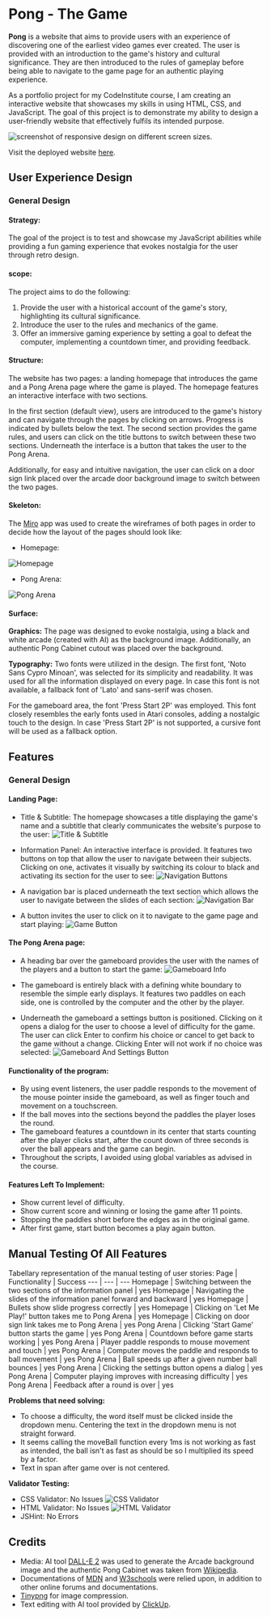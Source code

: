 # Pong - The Game
**Pong** is a website that aims to provide users with an experience of discovering one of the earliest video games ever created. The user is provided with an introduction to the game's history and cultural significance. They are then introduced to the rules of gameplay before being able to navigate to the game page for an authentic playing experience.

As a portfolio project for my CodeInstitute course, I am creating an interactive website that showcases my skills in using HTML, CSS, and JavaScript. The goal of this project is to demonstrate my ability to design a user-friendly website that effectively fulfils its intended purpose.

![screenshot of responsive design on different screen sizes.](/assets/images/readme/amIResponsive.png)

Visit the deployed website [here](https://id10tothe9.github.io/ci-portfolio2-pong).

## User Experience Design
### General Design
#### Strategy: 
The goal of the project is to test and showcase my JavaScript abilities while providing a fun gaming experience that evokes nostalgia for the user through retro design.
#### scope:
The project aims to do the following:
1. Provide the user with a historical account of the game's story, highlighting its cultural significance.
2. Introduce the user to the rules and mechanics of the game.
3. Offer an immersive gaming experience by setting a goal to defeat the computer, implementing a countdown timer, and providing feedback.

#### Structure: 
The website has two pages: a landing homepage that introduces the game and a Pong Arena page where the game is played. The homepage features an interactive interface with two sections.

In the first section (default view), users are introduced to the game's history and can navigate through the pages by clicking on arrows. Progress is indicated by bullets below the text. The second section provides the game rules, and users can click on the title buttons to switch between these two sections. Underneath the interface is a button that takes the user to the Pong Arena.

Additionally, for easy and intuitive navigation, the user can click on a door sign link placed over the arcade door background image to switch between the two pages.

#### Skeleton:
The <a href="https://www.miro.com" target="_blank">Miro</a> app was used to create the wireframes of both pages in order to decide how the layout of the pages should look like:

- Homepage:

![Homepage](/assets/images/readme/wireframes/homepage.jpg)

- Pong Arena:

![Pong Arena](/assets/images/readme/wireframes/pongArena.jpg)

#### Surface:
**Graphics:**
The page was designed to evoke nostalgia, using a black and white arcade (created with AI) as the background image. Additionally, an authentic Pong Cabinet cutout was placed over the background.

**Typography:**
Two fonts were utilized in the design. The first font, 'Noto Sans Cypro Minoan', was selected for its simplicity and readability. It was used for all the information displayed on every page. In case this font is not available, a fallback font of 'Lato' and sans-serif was chosen. 

For the gameboard area, the font 'Press Start 2P' was employed. This font closely resembles the early fonts used in Atari consoles, adding a nostalgic touch to the design. In case 'Press Start 2P' is not supported, a cursive font will be used as a fallback option.

## Features
### General Design
#### Landing Page:
- Title & Subtitle:
The homepage showcases a title displaying the game's name and a subtitle that clearly communicates the website's purpose to the user:
![Title & Subtitle](/assets/images/screenshots/titleAndSubtitle.png)

- Information Panel:
An interactive interface is provided. It features two buttons on top that allow the user to navigate between their subjects. Clicking on one, activates it visually by switching its colour to black and activating its section for the user to see:
![Navigation Buttons](/assets/images/screenshots/topButtons.png)

- A navigation bar is placed underneath the text section which allows the user to navigate between the slides of each section:
![Navigation Bar](/assets/images/screenshots/nav.png)

- A button invites the user to click on it to navigate to the game page and start playing:
![Game Button](/assets/images/screenshots/playButton.png)

#### The Pong Arena page:
- A heading bar over the gameboard provides the user with the names of the players and a button to start the game:
![Gameboard Info](/assets/images/screenshots/gameboardNav.png)

- The gameboard is entirely black with a defining white boundary to resemble the simple early displays. It features two paddles on each side, one is controlled by the computer and the other by the player.

- Underneath the gameboard a settings button is positioned. Clicking on it opens a dialog for the user to choose a level of difficulty for the game. The user can click Enter to confirm his choice or cancel to get back to the game without a change.  Clicking Enter will not work if no choice was selected:
![Gameboard And Settings Button](/assets/images/screenshots/gameboard.png)

#### Functionality of the program:
- By using event listeners, the user paddle responds to the movement of the mouse pointer inside the gameboard, as well as finger touch and movement on a touchscreen.
- If the ball moves into the sections beyond the paddles the player loses the round.
- The gameboard features a countdown in its center that starts counting after the player clicks start, after the count down of three seconds is over the ball appears and the game can begin.
- Throughout the scripts, I avoided using global variables as advised in the course.

#### Features Left To Implement:
- Show current level of difficulty.
- Show current score and winning or losing the game after 11 points.
- Stopping the paddles short before the edges as in the original game.
- After first game, start button becomes a play again button.


## Manual Testing Of All Features
Tabellary representation of the manual testing of user stories:
Page | Functionality | Success
--- | --- | ---
Homepage | Switching between the two sections of the information panel | yes
Homepage | Navigating the slides of the information panel forward and backward | yes
Homepage | Bullets show slide progress correctly | yes
Homepage | Clicking on 'Let Me Play!' button takes me to Pong Arena | yes
Homepage | Clicking on door sign link takes me to Pong Arena | yes
Pong Arena | Clicking 'Start Game' button starts the game | yes
Pong Arena | Countdown before game starts working | yes
Pong Arena | Player paddle responds to mouse movement and touch | yes
Pong Arena | Computer moves the paddle and responds to ball movement | yes
Pong Arena | Ball speeds up after a given number ball bounces | yes
Pong Arena | Clicking the settings button opens a dialog | yes
Pong Arena | Computer playing improves with increasing difficulty | yes
Pong Arena | Feedback after a round is over | yes

**Problems that need solving:**
- To choose a difficulty, the word itself must be clicked inside the dropdown menu. Centering the text in the dropdown menu is not straight forward.
- It seems calling the moveBall function every 1ms is not working as fast as intended, the ball isn't as fast as should be so I multiplied its speed by a factor.
- Text in span after game over is not centered.

**Validator Testing:**
- CSS Validator: No Issues
![CSS Validator](/assets/images/validator/cssValidation.png)
- HTML Validator: No Issues
![HTML Validator](/assets/images/validator/htmlValidation.png)
- JSHint: No Errors

## Credits
- Media: AI tool <a href="https://openai.com/dall-e-2" target="_blank">DALL-E 2</a> was used to generate the Arcade background image and the authentic Pong Cabinet was taken from <a href="https://en.wikipedia.org/wiki/Pong" target="_blank">Wikipedia</a>.
- Documentations of <a href="https://developer.mozilla.org/en-US/docs" target="_blank">MDN</a> and <a href="https://www.w3schools.com/" target="_blank">W3schools</a> were relied upon, in addition to other online forums and documentations.
- <a href="https://tinypng.com/" target="_blank">Tinypng</a> for image compression.
- Text editing with AI tool provided by <a href="www.clickup.com" target="_blank">ClickUp</a>.
